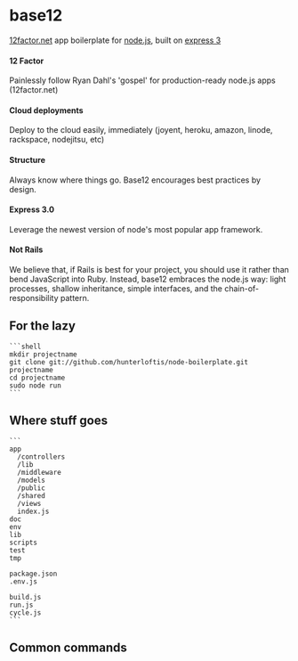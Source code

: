 # base12
      
[12factor.net](http://12factor.net) app boilerplate for [node.js](http://node.js), built on [express 3](http://expressjs.com)

#### 12 Factor

Painlessly follow Ryan Dahl's 'gospel' for production-ready node.js apps (12factor.net)

#### Cloud deployments

Deploy to the cloud easily, immediately (joyent, heroku, amazon, linode, rackspace, nodejitsu, etc)

#### Structure

Always know where things go. Base12 encourages best practices by design.

#### Express 3.0

Leverage the newest version of node's most popular app framework.

#### Not Rails

We believe that, if Rails is best for your project, you should use it rather than bend JavaScript into Ruby.
Instead, base12 embraces the node.js way: light processes, shallow inheritance, simple interfaces, and the chain-of-responsibility pattern.

## For the lazy

    ```shell
    mkdir projectname
    git clone git://github.com/hunterloftis/node-boilerplate.git projectname
    cd projectname
    sudo node run
    ```

## Where stuff goes

    ```
    app
      /controllers
      /lib
      /middleware
      /models
      /public
      /shared
      /views
      index.js
    doc
    env
    lib
    scripts
    test
    tmp

    package.json
    .env.js

    build.js
    run.js
    cycle.js
    ```

## Common commands
